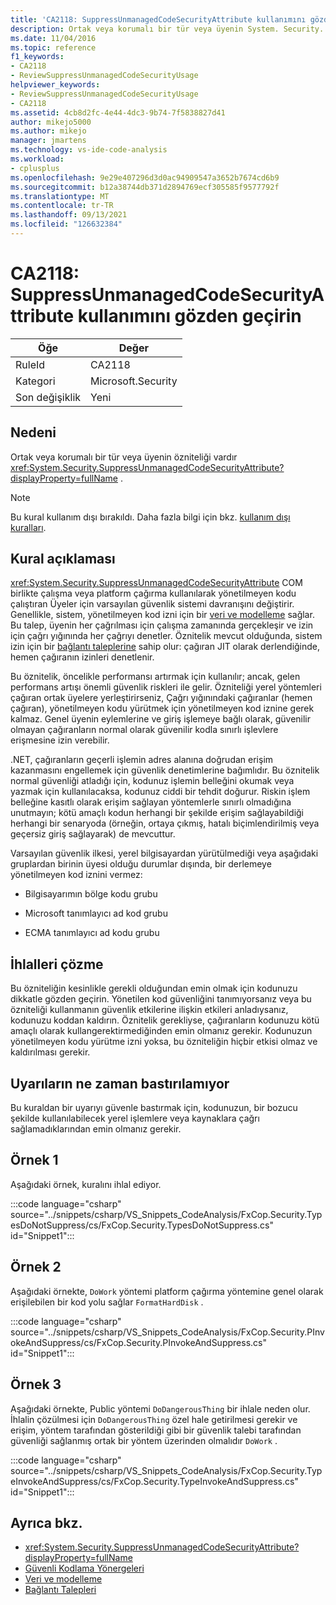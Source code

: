 ```yaml
---
title: 'CA2118: SuppressUnmanagedCodeSecurityAttribute kullanımını gözden geçirin'
description: Ortak veya korumalı bir tür veya üyenin System. Security. SuppressUnmanagedCodeSecurityAttribute özniteliği vardır.
ms.date: 11/04/2016
ms.topic: reference
f1_keywords:
- CA2118
- ReviewSuppressUnmanagedCodeSecurityUsage
helpviewer_keywords:
- ReviewSuppressUnmanagedCodeSecurityUsage
- CA2118
ms.assetid: 4cb8d2fc-4e44-4dc3-9b74-7f5838827d41
author: mikejo5000
ms.author: mikejo
manager: jmartens
ms.technology: vs-ide-code-analysis
ms.workload:
- cplusplus
ms.openlocfilehash: 9e29e407296d3d0ac94909547a3652b7674cd6b9
ms.sourcegitcommit: b12a38744db371d2894769ecf305585f9577792f
ms.translationtype: MT
ms.contentlocale: tr-TR
ms.lasthandoff: 09/13/2021
ms.locfileid: "126632384"
---
```

# <a name="ca2118-review-suppressunmanagedcodesecurityattribute-usage"></a>CA2118: SuppressUnmanagedCodeSecurityAttribute kullanımını gözden geçirin

|Öğe|Değer|
|-|-|
|RuleId|CA2118|
|Kategori|Microsoft.Security|
|Son değişiklik|Yeni|

## <a name="cause"></a>Nedeni
Ortak veya korumalı bir tür veya üyenin özniteliği vardır <xref:System.Security.SuppressUnmanagedCodeSecurityAttribute?displayProperty=fullName> .

> [!NOTE]
> Bu kural kullanım dışı bırakıldı. Daha fazla bilgi için bkz. [kullanım dışı kuralları](fxcop-unported-deprecated-rules.md).

## <a name="rule-description"></a>Kural açıklaması

<xref:System.Security.SuppressUnmanagedCodeSecurityAttribute> COM birlikte çalışma veya platform çağırma kullanılarak yönetilmeyen kodu çalıştıran Üyeler için varsayılan güvenlik sistemi davranışını değiştirir. Genellikle, sistem, yönetilmeyen kod izni için bir [veri ve modelleme](/dotnet/framework/data/index) sağlar. Bu talep, üyenin her çağrılması için çalışma zamanında gerçekleşir ve izin için çağrı yığınında her çağrıyı denetler. Öznitelik mevcut olduğunda, sistem izin için bir [bağlantı taleplerine](/dotnet/framework/misc/link-demands) sahip olur: çağıran JIT olarak derlendiğinde, hemen çağıranın izinleri denetlenir.

Bu öznitelik, öncelikle performansı artırmak için kullanılır; ancak, gelen performans artışı önemli güvenlik riskleri ile gelir. Özniteliği yerel yöntemleri çağıran ortak üyelere yerleştirirseniz, Çağrı yığınındaki çağıranlar (hemen çağıran), yönetilmeyen kodu yürütmek için yönetilmeyen kod iznine gerek kalmaz. Genel üyenin eylemlerine ve giriş işlemeye bağlı olarak, güvenilir olmayan çağıranların normal olarak güvenilir kodla sınırlı işlevlere erişmesine izin verebilir.

.NET, çağıranların geçerli işlemin adres alanına doğrudan erişim kazanmasını engellemek için güvenlik denetimlerine bağımlıdır. Bu öznitelik normal güvenliği atladığı için, kodunuz işlemin belleğini okumak veya yazmak için kullanılacaksa, kodunuz ciddi bir tehdit doğurur. Riskin işlem belleğine kasıtlı olarak erişim sağlayan yöntemlerle sınırlı olmadığına unutmayın; kötü amaçlı kodun herhangi bir şekilde erişim sağlayabildiği herhangi bir senaryoda (örneğin, ortaya çıkmış, hatalı biçimlendirilmiş veya geçersiz giriş sağlayarak) de mevcuttur.

Varsayılan güvenlik ilkesi, yerel bilgisayardan yürütülmediği veya aşağıdaki gruplardan birinin üyesi olduğu durumlar dışında, bir derlemeye yönetilmeyen kod iznini vermez:

- Bilgisayarımın bölge kodu grubu

- Microsoft tanımlayıcı ad kod grubu

- ECMA tanımlayıcı ad kodu grubu

## <a name="how-to-fix-violations"></a>İhlalleri çözme

Bu özniteliğin kesinlikle gerekli olduğundan emin olmak için kodunuzu dikkatle gözden geçirin. Yönetilen kod güvenliğini tanımıyorsanız veya bu özniteliği kullanmanın güvenlik etkilerine ilişkin etkileri anladıysanız, kodunuzu koddan kaldırın. Öznitelik gerekliyse, çağıranların kodunuzu kötü amaçlı olarak kullangerektirmediğinden emin olmanız gerekir. Kodunuzun yönetilmeyen kodu yürütme izni yoksa, bu özniteliğin hiçbir etkisi olmaz ve kaldırılması gerekir.

## <a name="when-to-suppress-warnings"></a>Uyarıların ne zaman bastırılamıyor

Bu kuraldan bir uyarıyı güvenle bastırmak için, kodunuzun, bir bozucu şekilde kullanılabilecek yerel işlemlere veya kaynaklara çağrı sağlamadıklarından emin olmanız gerekir.

## <a name="example-1"></a>Örnek 1

Aşağıdaki örnek, kuralını ihlal ediyor.

:::code language="csharp" source="../snippets/csharp/VS_Snippets_CodeAnalysis/FxCop.Security.TypesDoNotSuppress/cs/FxCop.Security.TypesDoNotSuppress.cs" id="Snippet1":::

## <a name="example-2"></a>Örnek 2

Aşağıdaki örnekte, `DoWork` yöntemi platform çağırma yöntemine genel olarak erişilebilen bir kod yolu sağlar `FormatHardDisk` .

:::code language="csharp" source="../snippets/csharp/VS_Snippets_CodeAnalysis/FxCop.Security.PInvokeAndSuppress/cs/FxCop.Security.PInvokeAndSuppress.cs" id="Snippet1":::

## <a name="example-3"></a>Örnek 3

Aşağıdaki örnekte, Public yöntemi `DoDangerousThing` bir ihlale neden olur. İhlalin çözülmesi için `DoDangerousThing` özel hale getirilmesi gerekir ve erişim, yöntem tarafından gösterildiği gibi bir güvenlik talebi tarafından güvenliği sağlanmış ortak bir yöntem üzerinden olmalıdır `DoWork` .

:::code language="csharp" source="../snippets/csharp/VS_Snippets_CodeAnalysis/FxCop.Security.TypeInvokeAndSuppress/cs/FxCop.Security.TypeInvokeAndSuppress.cs" id="Snippet1":::

## <a name="see-also"></a>Ayrıca bkz.

- <xref:System.Security.SuppressUnmanagedCodeSecurityAttribute?displayProperty=fullName>
- [Güvenli Kodlama Yönergeleri](/dotnet/standard/security/secure-coding-guidelines)
- [Veri ve modelleme](/dotnet/framework/data/index)
- [Bağlantı Talepleri](/dotnet/framework/misc/link-demands)
